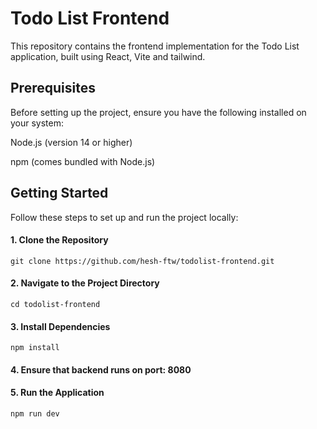 
# Todo List Frontend
This repository contains the frontend implementation for the Todo List application, built using React, Vite and tailwind. 

## Prerequisites
Before setting up the project, ensure you have the following installed on your system:

Node.js (version 14 or higher)

npm (comes bundled with Node.js)

## Getting Started
Follow these steps to set up and run the project locally:

#### 1. Clone the Repository

```
git clone https://github.com/hesh-ftw/todolist-frontend.git
```

#### 2. Navigate to the Project Directory

```
cd todolist-frontend

```
#### 3. Install Dependencies

```
npm install

```

#### 4. Ensure that backend runs on port: 8080


#### 5. Run the Application
```
npm run dev

```





